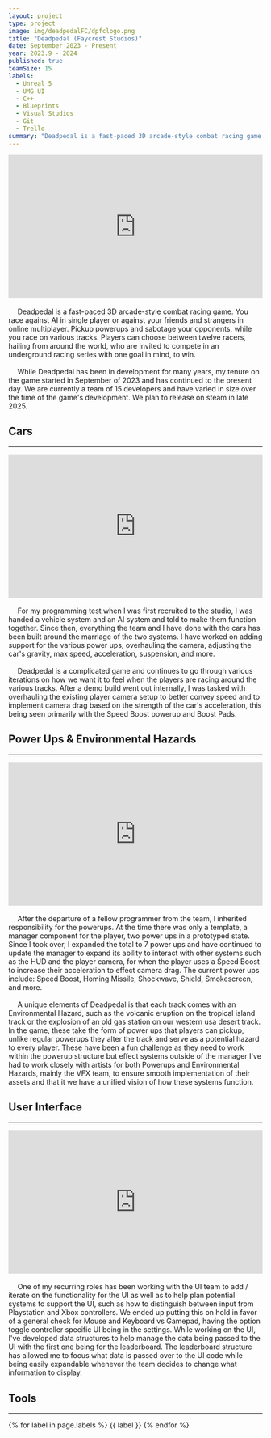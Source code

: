 ```yaml
---
layout: project
type: project
image: img/deadpedalFC/dpfclogo.png
title: "Deadpedal (Faycrest Studios)"
date: September 2023 - Present
year: 2023.9 - 2024
published: true
teamSize: 15
labels:
  - Unreal 5
  - UMG UI
  - C++
  - Blueprints
  - Visual Studios
  - Git
  - Trello
summary: "Deadpedal is a fast-paced 3D arcade-style combat racing game currently in development, where twelve racers from around the world are invited to compete in an underground race with one goal in mind, to win."
---
```


<script type='text/javascript'>
  window.smartlook||(function(d) {
    var o=smartlook=function(){ o.api.push(arguments)},h=d.getElementsByTagName('head')[0];
    var c=d.createElement('script');o.api=new Array();c.async=true;c.type='text/javascript';
    c.charset='utf-8';c.src='https://web-sdk.smartlook.com/recorder.js';h.appendChild(c);
    })(document);
    smartlook('init', '2fb05b8dec724caa0120461df1b0cf9bdc7826d4', { region: 'eu' });
</script>

<main>
  <div>
    <div style="max-width: 700px; margin: 1vw auto;">	  
      <div class="text-center" style="position: relative; padding-bottom: 57%; height: 0px;">
        <iframe src="https://www.youtube.com/embed/f6xTHd7CBD0?si=ooNljA1lKjgeIscB" title="Deadpedal Demo" allowfullscreen style="position: absolute; top: 0px; left: 0px; width: 100%; height: 99%;" frameborder="0" allow="accelerometer; autoplay; clipboard-write; encrypted-media; gyroscope; picture-in-picture; web-share"></iframe>
      </div>
    </div>	    
    <div>
      <p class="text-left pt-3 pb-1 fs-5">
						  Deadpedal is a fast-paced 3D arcade-style combat racing game. You race against AI in single player or against your friends and strangers in online multiplayer. Pickup powerups and sabotage your opponents, while you race on various tracks. Players can choose between twelve racers, hailing from around the world, who are invited to compete in an underground racing series with one goal in mind, to win.<br><br>
						  While Deadpedal has been in development for many years, my tenure on the game started in September of 2023 and has continued to the present day. We are currently a team of 15 developers and have varied in size over the time of the game's development. We plan to release on steam in late 2025.</p>
    </div>
    <h2 class="text-center my-4 fs-1">Cars</h2>
    <hr class="my-4">
    <div style="max-width: 700px; margin: 1vw auto;">	  
      <div class="text-center" style="position: relative; padding-bottom: 57%; height: 0px;">
        <iframe src="https://www.youtube.com/embed/ogdV-KXdOGw?si=N5XgYAJU_XrxPEfF" title="Player Camera Update" allowfullscreen style="position: absolute; top: 0px; left: 0px; width: 100%; height: 99%;" frameborder="0" allow="accelerometer; autoplay; clipboard-write; encrypted-media; gyroscope; picture-in-picture; web-share"></iframe>
      </div>
    </div>
    <div>
      <p class="text-left pb-1 fs-5">
						  For my programming test when I was first recruited to the studio, I was handed a vehicle system and an AI system and told to make them function together. Since then, everything the team and I have done with the cars has been built around the marriage of the two systems. I have worked on adding support for the various power ups, overhauling the camera, adjusting the car's gravity, max speed, acceleration, suspension, and more.<br><br>
							  Deadpedal is a complicated game and continues to go through various iterations on how we want it to feel when the players are racing around the various tracks. After a demo build went out internally, I was tasked with overhauling the existing player camera setup to better convey speed and to implement camera drag based on the strength of the car's acceleration, this being seen primarily with the Speed Boost powerup and Boost Pads.
      </p>
    </div>
    <h2 class="text-center my-4 fs-1">Power Ups & Environmental Hazards</h2>
    <hr class="my-4">
    <div style="max-width: 700px; margin: 1vw auto;">	  
      <div class="text-center" style="position: relative; padding-bottom: 57%; height: 0px;">
        <iframe src="https://www.youtube.com/embed/lB9cknU4G1I?si=IcPY_U2HHw2EBkRX" title="Shockwave and Shield Powerups Demo" allowfullscreen style="position: absolute; top: 0px; left: 0px; width: 100%; height: 99%;" frameborder="0" allow="accelerometer; autoplay; clipboard-write; encrypted-media; gyroscope; picture-in-picture; web-share"></iframe>
      </div>
    </div>
    <div>
      <p class="text-left pb-1 fs-5">
						  After the departure of a fellow programmer from the team, I inherited responsibility for the powerups. At the time there was only a template, a manager component for the player, two power ups in a prototyped state. Since I took over, I expanded the total to 7 power ups and have continued to update the manager to expand its ability to interact with other systems such as the HUD and the player camera, for when the player uses a Speed Boost to increase their acceleration to effect camera drag. The current power ups include: Speed Boost, Homing Missile, Shockwave, Shield, Smokescreen, and more.<br><br>
							  A unique elements of Deadpedal is that each track comes with an Environmental Hazard, such as the volcanic eruption on the tropical island track or the explosion of an old gas station on our western usa desert track. In the game, these take the form of power ups that players can pickup, unlike regular powerups they alter the track and serve as a potential hazard to every player. These have been a fun challenge as they need to work within the powerup structure but effect systems outside of the manager I've had to work closely with artists for both Powerups and Environmental Hazards, mainly the VFX team, to ensure smooth implementation of their assets and that it we have a unified vision of how these systems function.
      </p>
    </div>
    <h2 class="text-center my-4 fs-1">User Interface</h2>
    <hr class="my-4">
    <div style="max-width: 700px; margin: 1vw auto;">	  
      <div class="text-center" style="position: relative; padding-bottom: 57%; height: 0px;">
        <iframe src="https://www.youtube.com/embed/fdolgSHiiyo?si=3g9bwdDqWkJF8jo8" title="Main Menu Showcase" allowfullscreen style="position: absolute; top: 0px; left: 0px; width: 100%; height: 99%;" frameborder="0" allow="accelerometer; autoplay; clipboard-write; encrypted-media; gyroscope; picture-in-picture; web-share"></iframe>
      </div>
    </div>
    <div>
      <p class="text-left pb-1 fs-5">
						  One of my recurring roles has been working with the UI team to add / iterate on the functionality for the UI as well as to help plan potential systems to support the UI, such as how to distinguish between input from Playstation and Xbox controllers. We ended up putting this on hold in favor of a general check for Mouse and Keyboard vs Gamepad, having the option toggle controller specific UI being in the settings. While working on the UI, I've developed data structures to help manage the data being passed to the UI with the first one being for the leaderboard. The leaderboard structure has allowed me to focus what data is passed over to the UI code while being easily expandable whenever the team decides to change what information to display.
      </p>
    </div>
    <h2 class="text-center my-4 fs-1">Tools</h2> 
    <hr class="my-4">
    <div class="text-center">
      <p>
        {% for label in page.labels %}
        <span style="background-color: var(--tf-pill-bg)" class="badge rounded-pill fs-5">{{ label }}</span>
        {% endfor %}
      </p>
    </div>
 </div>
</main>
